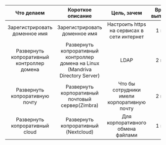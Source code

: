 | Что делаем | Короткое описание | Цель, зачем | Время на выполнение | Очередность |
|:-------------------------------------------:|:-------------------------------------------:|:-------------------------------------------:|:----------------------:|:-----:|
| Зарегистрировать доменное имя | Зарегистрировать доменное имя | Настроить https на сервисах в сети интернет| 1 неделя | 1 |
| Развернуть копроративный контроллер домена | Развернуть копроративный контроллер домена на Linux (Mandriva Directory Server) | LDAP | 2 недели | 2 |
| Развернуть копроративную почту | Развернуть корпоративный почтовый сервер(Zimbra) | Что бы сотрудники имели корпоративную почту | 2 недели | 3 |
| Развернуть копроративный cloud | Развернуть копроративный (Nextcloud)  | Для корпоративного обмена файлами | 1 неделя | 4 |
